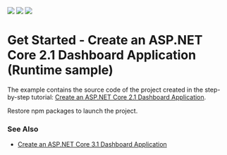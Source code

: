 <!-- default badges list -->
![](https://img.shields.io/endpoint?url=https://codecentral.devexpress.com/api/v1/VersionRange/128579203/19.2.3%2B)
[![](https://img.shields.io/badge/Open_in_DevExpress_Support_Center-FF7200?style=flat-square&logo=DevExpress&logoColor=white)](https://supportcenter.devexpress.com/ticket/details/T569834)
[![](https://img.shields.io/badge/📖_How_to_use_DevExpress_Examples-e9f6fc?style=flat-square)](https://docs.devexpress.com/GeneralInformation/403183)
<!-- default badges end -->
# Get Started - Create an ASP.NET Core 2.1 Dashboard Application (Runtime sample)


The example contains the source code of the project created in the step-by-step tutorial: [Create an ASP.NET Core 2.1 Dashboard Application](https://docs.devexpress.com/Dashboard/119284/).

Restore npm packages to launch the project.

### See Also

- [Create an ASP.NET Core 3.1 Dashboard Application](https://github.com/DevExpress-Examples/web-dashboard-asp-net-core-3)
